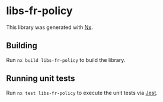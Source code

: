 # libs-fr-policy

This library was generated with [Nx](https://nx.dev).

## Building

Run `nx build libs-fr-policy` to build the library.

## Running unit tests

Run `nx test libs-fr-policy` to execute the unit tests via [Jest](https://jestjs.io).
